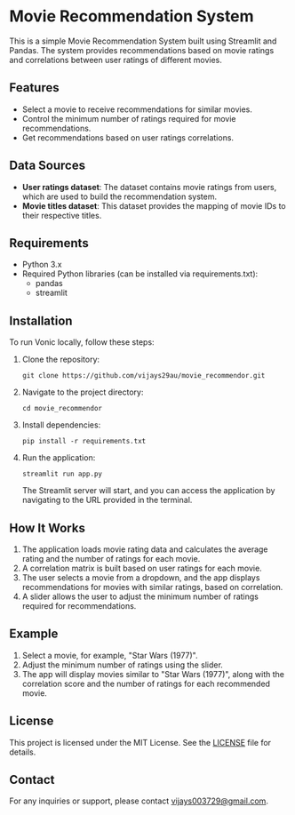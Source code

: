 # Movie Recommendation System

This is a simple Movie Recommendation System built using Streamlit and Pandas. The system provides recommendations based on movie ratings and correlations between user ratings of different movies.

## Features

- Select a movie to receive recommendations for similar movies.
- Control the minimum number of ratings required for movie recommendations.
- Get recommendations based on user ratings correlations.

## Data Sources

- **User ratings dataset**: The dataset contains movie ratings from users, which are used to build the recommendation system.
- **Movie titles dataset**: This dataset provides the mapping of movie IDs to their respective titles.

## Requirements
   - Python 3.x
   - Required Python libraries (can be installed via requirements.txt):
        - pandas
        - streamlit

## Installation

To run Vonic locally, follow these steps:

1. Clone the repository:
   
   ```
   git clone https://github.com/vijays29au/movie_recommendor.git
   ```


2. Navigate to the project directory:

   ```
   cd movie_recommendor
   ```

3. Install dependencies:

   ```
   pip install -r requirements.txt
   ```

4. Run the application:

   ```
   streamlit run app.py
   ```

   The Streamlit server will start, and you can access the application by navigating to the URL provided in the terminal.

## How It Works

   1. The application loads movie rating data and calculates the average rating and the number of ratings for each movie.
   2. A correlation matrix is built based on user ratings for each movie.
   3. The user selects a movie from a dropdown, and the app displays recommendations for movies with similar ratings, based on correlation.
   4. A slider allows the user to adjust the minimum number of ratings required for recommendations.

## Example

   1. Select a movie, for example, "Star Wars (1977)".
   2. Adjust the minimum number of ratings using the slider.
   3. The app will display movies similar to "Star Wars (1977)", along with the correlation score and the number of ratings for each recommended movie.
    
## License

This project is licensed under the MIT License. See the [LICENSE](LICENSE) file for details.

## Contact

For any inquiries or support, please contact [vijays003729@gmail.com](mailto:vijays003729@gmail.com).
